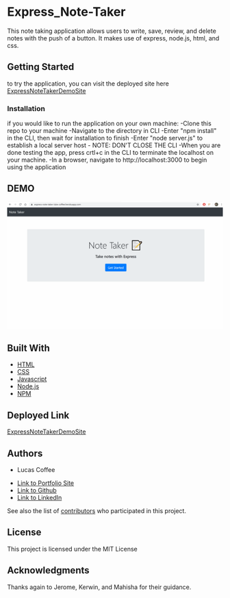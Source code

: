 # Express_Note-Taker
This note taking application allows users to write, save, review, and delete notes with the push of a button. It makes use of express, node.js, html, and css.
## Getting Started
to try the application, you can visit the deployed site here
[ExpressNoteTakerDemoSite](https://express-note-taker-luke-coffee.herokuapp.com/)

### Installation
if you would like to run the application on your own machine:
-Clone this repo to your machine
-Navigate to the directory in CLI
-Enter "npm install" in the CLI, then wait for installation to finish
-Enter "node server.js" to establish a local server host - NOTE: DON'T CLOSE THE CLI 
-When you are done testing the app, press crtl+c in the CLI to terminate the localhost on your machine.
-In a browser, navigate to http://localhost:3000 to begin using the application

## DEMO
![demoGif](public/assets/demo/demoGif.gif)

## Built With

* [HTML](https://developer.mozilla.org/en-US/docs/Web/HTML)
* [CSS](https://developer.mozilla.org/en-US/docs/Web/CSS)
* [Javascript](https://developer.mozilla.org/en-US/docs/Web/JavaScript)
* [Node.js](https://nodejs.org/en/)
* [NPM](https://www.npmjs.com/)

## Deployed Link

[ExpressNoteTakerDemoSite](https://express-note-taker-luke-coffee.herokuapp.com/)


## Authors

* Lucas Coffee

- [Link to Portfolio Site](https://kalashnikoffee.github.io/portfolio2/)
- [Link to Github](https://github.com/kalashnikoffee)
- [Link to LinkedIn](https://www.linkedin.com/in/lucas-coffee-08853719/)

See also the list of [contributors](https://github.com/your/project/contributors) who participated in this project.

## License

This project is licensed under the MIT License 

## Acknowledgments

Thanks again to Jerome, Kerwin, and Mahisha for their guidance.